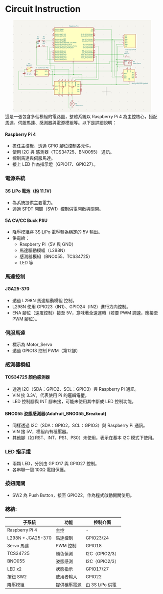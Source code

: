 # Circuit Instruction
<div align="center">
<img width="450" height="300" src="../img/circuit_diagram.png">
</div>
這是一張包含多個模組的電路圖，整體系統以 Raspberry Pi 4 為主控核心，搭配馬達、伺服馬達、感測器與電源模組等。以下是詳細說明：

#### Raspberry Pi 4
- 擔任主控板，透過 GPIO 腳位控制各元件。
- 使用 I2C 與 感測器（TCS34725、BNO055） 通訊。
- 控制馬達與伺服馬達。
- 接上 LED 作為指示燈（GPIO17、GPIO27）。
### 電源系統
#### 3S LiPo 電池（約 11.1V）
- 為系統提供主要電力。
- 透過 SPDT 開關（SW1）控制供電開啟與關閉。
#### 5A CV/CC Buck PSU
- 降壓模組將 3S LiPo 電壓轉為穩定的 5V 輸出。
- 供電給：
    - Raspberry Pi（5V 與 GND）
    - 馬達驅動模組（L298N）
    - 感測器模組（BNO055、TCS34725）
    - LED 等
### 馬達控制
#### JGA25-370
- 透過 L298N 馬達驅動模組 控制。
- L298N 使用 GPIO23（IN1）、GPIO24（IN2）進行方向控制。
- ENA 腳位（速度控制）接至 5V，意味著全速運轉（若要 PWM 調速，應接至 PWM 腳位）。
### 伺服馬達
- 標示為 Motor_Servo
- 透過 GPIO18 控制 PWM（第12腳）
### 感測器模組
#### TCS34725 顏色感測器
- 透過 I2C（SDA：GPIO2，SCL：GPIO3）與 Raspberry Pi 通訊。
- VIN 接 3.3V，代表使用 Pi 的邏輯電壓。
- LED 控制腳與 INT 腳未接，可能未使用其中斷或 LED 控制功能。
#### BNO055 姿態感測器(Adafruit_BNO055_Breakout)
- 同樣透過 I2C（SDA：GPIO2，SCL：GPIO3）與 Raspberry Pi 通訊。
- VIN 接 5V，模組內有穩壓器。
- 其他腳（如 RST、INT、PS1、PS0）未使用，表示在基本 I2C 模式下使用。
### LED 指示燈
- 兩顆 LED，分別由 GPIO17 與 GPIO27 控制。
- 各串聯一個 100Ω 電阻保護。
### 按鈕開關
- SW2 為 Push Button，接至 GPIO22，作為程式啟動開關使用。

### 總結:
| 子系統               | 功能     | 控制介面         |
| ----------------- | ------ | ------------ |
| Raspberry Pi 4    | 主控     | -            |
| L298N + JGA25-370 | 馬達控制   | GPIO23/24    |
| Servo 馬達          | PWM 控制 | GPIO18       |
| TCS34725          | 顏色偵測   | I2C（GPIO2/3） |
| BNO055            | 姿態感測   | I2C（GPIO2/3） |
| LED x2            | 狀態指示   | GPIO17/27    |
| 按鈕 SW2            | 使用者輸入  | GPIO22       |
| 降壓模組              | 提供穩壓電源 | 由 3S LiPo 供電 |